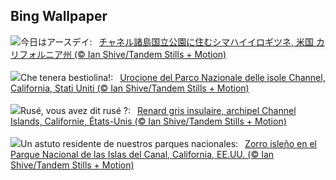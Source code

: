 ## Bing Wallpaper
![](https://www.bing.com/th?id=OHR.EarthDayFox_JA-JP5721458397_UHD.jpg&w=1000)今日はアースデイ:&nbsp;&ensp;[チャネル諸島国立公園に住むシマハイイロギツネ, 米国 カリフォルニア州 (© Ian Shive/Tandem Stills + Motion)](https://www.bing.com/th?id=OHR.EarthDayFox_JA-JP5721458397_UHD.jpg)
<br><br/>
![](https://www.bing.com/th?id=OHR.EarthDayFox_IT-IT5922500776_UHD.jpg&w=1000)Che tenera bestiolina!:&nbsp;&ensp;[Urocione del Parco Nazionale delle isole Channel, California, Stati Uniti (© Ian Shive/Tandem Stills + Motion)](https://www.bing.com/th?id=OHR.EarthDayFox_IT-IT5922500776_UHD.jpg)
<br><br/>
![](https://www.bing.com/th?id=OHR.EarthDayFox_FR-FR1316341314_UHD.jpg&w=1000)Rusé, vous avez dit rusé ?:&nbsp;&ensp;[Renard gris insulaire, archipel Channel Islands, Californie, États-Unis (© Ian Shive/Tandem Stills + Motion)](https://www.bing.com/th?id=OHR.EarthDayFox_FR-FR1316341314_UHD.jpg)
<br><br/>
![](https://www.bing.com/th?id=OHR.EarthDayFox_ES-ES6018405178_UHD.jpg&w=1000)Un astuto residente de nuestros parques nacionales:&nbsp;&ensp;[Zorro isleño en el Parque Nacional de las Islas del Canal, California, EE.UU. (© Ian Shive/Tandem Stills + Motion)](https://www.bing.com/th?id=OHR.EarthDayFox_ES-ES6018405178_UHD.jpg)
<br><br/>

